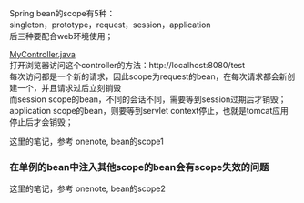 Spring bean的scope有5种：<br>
singleton，prototype，request，session，application<br>
后三种要配合web环境使用；

[MyController.java](..%2Fdemo7-Bean-Scope%2Fsrc%2Fmain%2Fjava%2Fcom%2Fweimin%2Fdemo7%2FMyController.java)<br>
打开浏览器访问这个controller的方法：http://localhost:8080/test <br>
每次访问都是一个新的请求，因此scope为request的bean，在每次请求都会新创建一个，并且请求过后立刻销毁<br>
而session scope的bean，不同的会话不同，需要等到session过期后才销毁；<br>
application scope的bean，则要等到servlet context停止，也就是tomcat应用停止后才会销毁；<br>

这里的笔记，参考 onenote, bean的scope1

### 在单例的bean中注入其他scope的bean会有scope失效的问题 

这里的笔记，参考 onenote, bean的scope2